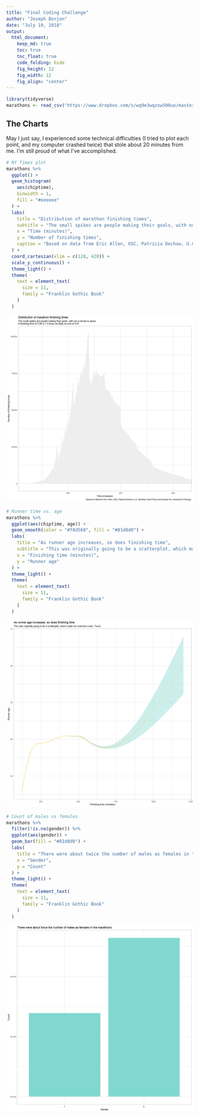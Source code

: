 ```yaml
---
title: "Final Coding Challenge"
author: "Joseph Borjon"
date: "July 19, 2018"
output:
  html_document:
    keep_md: true
    toc: true
    toc_float: true
    code_folding: hide
    fig_height: 12
    fig_width: 12
    fig_align: "center"
---
```

  



```r
library(tidyverse)
marathons <- read_csv("https://www.dropbox.com/s/wq9e3wqzow500uo/master_marathon.csv?dl=1")
```

## The Charts

May I just say, I experienced some technical difficulties (I tried to plot each point, and my computer crashed twice) that stole about 20 minutes from me. I'm still proud of what I've accomplished.


```r
# NY Times plot
marathons %>%
  ggplot() +
  geom_histogram(
    aes(chiptime),
    binwidth = 1,
    fill = "#eeeeee"
  ) +
  labs(
    title = "Distribution of marathon finishing times",
    subtitle = "The small spikes are people making their goals, with not a minute to spare.\nA finishing time of 3:59 is 1.4 times as likely as one of 4:01.",
    x = "Time (minutes)",
    y = "Number of finishing times",
    caption = "Based on data from Eric Allen, USC, Patricia Dechow, U.C. Berkeley, Devin Pope and George Wu, University of Chicago."
  ) +
  coord_cartesian(xlim = c(120, 420)) +
  scale_y_continuous() +
  theme_light() +
  theme(
    text = element_text(
      size = 11,
      family = "Franklin Gothic Book"
    )
  )
```

![](Borjon_41-150-3757_final_files/figure-html/nytimes_plot-1.png)<!-- -->


```r
# Runner time vs. age
marathons %>%
  ggplot(aes(chiptime, age)) +
  geom_smooth(color = "#f8d568", fill = "#81d8d0") +
  labs(
    title = "As runner age increases, so does finishing time",
    subtitle = "This was originally going to be a scatterplot, which made my machine crash. Twice.",
    x = "Finishing time (minutes)",
    y = "Runner age"
  ) +
  theme_light() +
  theme(
    text = element_text(
      size = 11,
      family = "Franklin Gothic Book"
    )
  )
```

![](Borjon_41-150-3757_final_files/figure-html/time_vs_age-1.png)<!-- -->


```r
# Count of males vs females
marathons %>%
  filter(!is.na(gender)) %>%
  ggplot(aes(gender)) +
  geom_bar(fill = "#81d8d0") +
  labs(
    title = "There were about twice the number of males as females in the marathons",
    x = "Gender",
    y = "Count"
  ) +
  theme_light() +
  theme(
    text = element_text(
      size = 11,
      family = "Franklin Gothic Book"
    )
  )
```

![](Borjon_41-150-3757_final_files/figure-html/gender-1.png)<!-- -->
